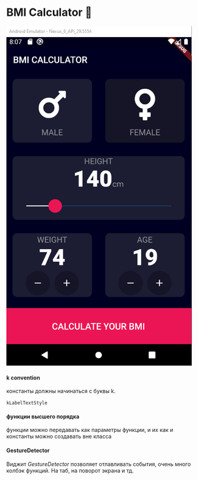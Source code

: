# BMI Calculator 💪

![View](images/capture2.png)

#### k convention
константы должны начинаться с буквы k.
```
kLabelTextStyle
```

#### функции высшего порядка
функции можно передавать как параметры функции, и их как и константы можно создавать вне класса

#### GestureDetector
Виджит *GestureDetector* позволяет отлавливать события, очень много колбэк функций. На таб, на поворот экрана и тд.